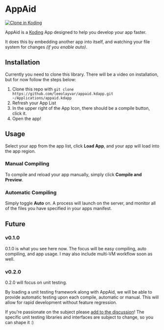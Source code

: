 
# AppAid

[![Clone in Koding](http://kbutton.org/app.png)](http://kbutton.org/leeolayvar/appaid.kdapp)

AppAid is a [Koding](https://koding.com) App designed to help you develop your
app faster.

It does this by embedding another app into itself, and watching your file
system for changes *(if you enable auto)*.

## Installation

Currently you need to clone this library. There will be a video on installation,
but for now follow the steps below:

1. Clone this repo with
  `git clone https://github.com/leeolayvar/appaid.kdapp.git ~/Applications/appaid.kdapp`
2. Refresh your App List
3. In the upper right of the App Icon, there should be a compile button,
  click it.
4. Open the app!

## Usage

Select your app from the app list, click **Load App**, and your app will load
into the app region.

### Manual Compiling

To compile and reload your app manually, simply click **Compile and Preview**.

### Automatic Compiling

Simply toggle **Auto** on. A process will launch on the server, and monitor
all of the files you have specified in your apps manifest.

## Future

### v0.1.0

0.1.0 is what you see here now. The focus will be easy compiling, auto
compiling, and app usage. I may also include multi-VM workflow soon as well.

### v0.2.0

0.2.0 will focus on unit testing.

By loading a unit testing framework along with AppAid, we will be able to
provide automatic testing upon each compile, automatic or manual. This will
allow for rapid development without feature regression.

If you're passionate on the subject please [add to the discussion][1]! The
specific unit testing libraries and interfaces are subject to change, so you
can shape it :)



[1]: https://github.com/leeolayvar/appaid.kdapp/issues/1
